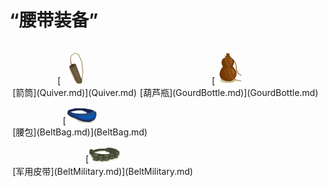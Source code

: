 # “腰带装备”  
<div style="display:table"><div style="display:inline-block;padding-top:15px;padding-left:5px;border:none;text-align:center;min-width:150px;min-height:0px;margin: auto">[<div style="width:50px;display:inline-block;text-align:center"><img decoding="async" src="Sprite/Quiver.png" href="a.md" style="max-width:50px;max-height:50px;"></div><br>[箭筒](Quiver.md)](Quiver.md)</div><div style="display:inline-block;padding-top:15px;padding-left:5px;border:none;text-align:center;min-width:150px;min-height:0px;margin: auto">[<div style="width:50px;display:inline-block;text-align:center"><img decoding="async" src="Sprite/GourdBottle.png" href="a.md" style="max-width:50px;max-height:50px;"></div><br>[葫芦瓶](GourdBottle.md)](GourdBottle.md)</div><div style="display:inline-block;padding-top:15px;padding-left:5px;border:none;text-align:center;min-width:150px;min-height:0px;margin: auto">[<div style="width:50px;display:inline-block;text-align:center"><img decoding="async" src="Sprite/BeltBag.png" href="a.md" style="max-width:50px;max-height:50px;"></div><br>[腰包](BeltBag.md)](BeltBag.md)</div><div style="display:inline-block;padding-top:15px;padding-left:5px;border:none;text-align:center;min-width:150px;min-height:0px;margin: auto">[<div style="width:50px;display:inline-block;text-align:center"><img decoding="async" src="Sprite/BeltMilitary.png" href="a.md" style="max-width:50px;max-height:50px;"></div><br>[军用皮带](BeltMilitary.md)](BeltMilitary.md)</div></div>  
  
